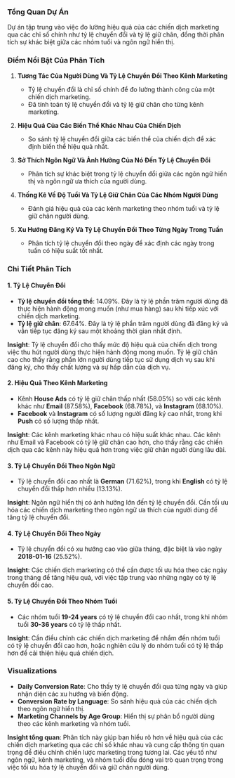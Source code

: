 ### Tổng Quan Dự Án

Dự án tập trung vào việc đo lường hiệu quả của các chiến dịch marketing qua các chỉ số chính như tỷ lệ chuyển đổi và tỷ lệ giữ chân, đồng thời phân tích sự khác biệt giữa các nhóm tuổi và ngôn ngữ hiển thị.

### Điểm Nổi Bật Của Phân Tích

1. **Tương Tác Của Người Dùng Và Tỷ Lệ Chuyển Đổi Theo Kênh Marketing**
   - Tỷ lệ chuyển đổi là chỉ số chính để đo lường thành công của một chiến dịch marketing. 
   - Đã tính toán tỷ lệ chuyển đổi và tỷ lệ giữ chân cho từng kênh marketing.

2. **Hiệu Quả Của Các Biến Thể Khác Nhau Của Chiến Dịch**
   - So sánh tỷ lệ chuyển đổi giữa các biến thể của chiến dịch để xác định biến thể hiệu quả nhất.

3. **Sở Thích Ngôn Ngữ Và Ảnh Hưởng Của Nó Đến Tỷ Lệ Chuyển Đổi**
   - Phân tích sự khác biệt trong tỷ lệ chuyển đổi giữa các ngôn ngữ hiển thị và ngôn ngữ ưa thích của người dùng.

4. **Thống Kê Về Độ Tuổi Và Tỷ Lệ Giữ Chân Của Các Nhóm Người Dùng**
   - Đánh giá hiệu quả của các kênh marketing theo nhóm tuổi và tỷ lệ giữ chân người dùng.

5. **Xu Hướng Đăng Ký Và Tỷ Lệ Chuyển Đổi Theo Từng Ngày Trong Tuần**
   - Phân tích tỷ lệ chuyển đổi theo ngày để xác định các ngày trong tuần có hiệu suất tốt nhất.

### Chi Tiết Phân Tích

#### 1. **Tỷ Lệ Chuyển Đổi**
   - **Tỷ lệ chuyển đổi tổng thể**: 14.09%. Đây là tỷ lệ phần trăm người dùng đã thực hiện hành động mong muốn (như mua hàng) sau khi tiếp xúc với chiến dịch marketing.
   - **Tỷ lệ giữ chân**: 67.64%. Đây là tỷ lệ phần trăm người dùng đã đăng ký và vẫn tiếp tục đăng ký sau một khoảng thời gian nhất định.

   **Insight**: Tỷ lệ chuyển đổi cho thấy mức độ hiệu quả của chiến dịch trong việc thu hút người dùng thực hiện hành động mong muốn. Tỷ lệ giữ chân cao cho thấy rằng phần lớn người dùng tiếp tục sử dụng dịch vụ sau khi đăng ký, cho thấy chất lượng và sự hấp dẫn của dịch vụ.

#### 2. **Hiệu Quả Theo Kênh Marketing**
   - Kênh **House Ads** có tỷ lệ giữ chân thấp nhất (58.05%) so với các kênh khác như **Email** (87.58%), **Facebook** (68.78%), và **Instagram** (68.10%).
   - **Facebook** và **Instagram** có số lượng người đăng ký cao nhất, trong khi **Push** có số lượng thấp nhất.

   **Insight**: Các kênh marketing khác nhau có hiệu suất khác nhau. Các kênh như Email và Facebook có tỷ lệ giữ chân cao hơn, cho thấy rằng các chiến dịch qua các kênh này hiệu quả hơn trong việc giữ chân người dùng lâu dài.

#### 3. **Tỷ Lệ Chuyển Đổi Theo Ngôn Ngữ**
   - Tỷ lệ chuyển đổi cao nhất là **German** (71.62%), trong khi **English** có tỷ lệ chuyển đổi thấp hơn nhiều (13.13%).

   **Insight**: Ngôn ngữ hiển thị có ảnh hưởng lớn đến tỷ lệ chuyển đổi. Cần tối ưu hóa các chiến dịch marketing theo ngôn ngữ ưa thích của người dùng để tăng tỷ lệ chuyển đổi.

#### 4. **Tỷ Lệ Chuyển Đổi Theo Ngày**
   - Tỷ lệ chuyển đổi có xu hướng cao vào giữa tháng, đặc biệt là vào ngày **2018-01-16** (25.52%).

   **Insight**: Các chiến dịch marketing có thể cần được tối ưu hóa theo các ngày trong tháng để tăng hiệu quả, với việc tập trung vào những ngày có tỷ lệ chuyển đổi cao.

#### 5. **Tỷ Lệ Chuyển Đổi Theo Nhóm Tuổi**
   - Các nhóm tuổi **19-24 years** có tỷ lệ chuyển đổi cao nhất, trong khi nhóm tuổi **30-36 years** có tỷ lệ thấp nhất.

   **Insight**: Cần điều chỉnh các chiến dịch marketing để nhắm đến nhóm tuổi có tỷ lệ chuyển đổi cao hơn, hoặc nghiên cứu lý do nhóm tuổi có tỷ lệ thấp hơn để cải thiện hiệu quả chiến dịch.

### Visualizations

- **Daily Conversion Rate**: Cho thấy tỷ lệ chuyển đổi qua từng ngày và giúp nhận diện các xu hướng và biến động.
- **Conversion Rate by Language**: So sánh hiệu quả của các chiến dịch theo ngôn ngữ hiển thị.
- **Marketing Channels by Age Group**: Hiển thị sự phân bổ người dùng theo các kênh marketing và nhóm tuổi.

**Insight tổng quan**: Phân tích này giúp bạn hiểu rõ hơn về hiệu quả của các chiến dịch marketing qua các chỉ số khác nhau và cung cấp thông tin quan trọng để điều chỉnh chiến lược marketing trong tương lai. Các yếu tố như ngôn ngữ, kênh marketing, và nhóm tuổi đều đóng vai trò quan trọng trong việc tối ưu hóa tỷ lệ chuyển đổi và giữ chân người dùng.
